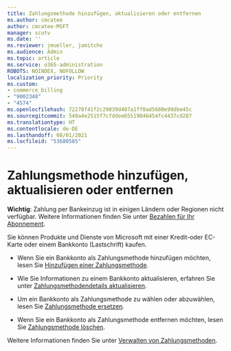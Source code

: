 ```yaml
---
title: Zahlungsmethode hinzufügen, aktualisieren oder entfernen
ms.author: cmcatee
author: cmcatee-MSFT
manager: scotv
ms.date: ''
ms.reviewer: jmueller, jamitche
ms.audience: Admin
ms.topic: article
ms.service: o365-administration
ROBOTS: NOINDEX, NOFOLLOW
localization_priority: Priority
ms.custom:
- commerce_billing
- "9002348"
- "4574"
ms.openlocfilehash: 72278f41f2c29039d407a1ff0ad5680e99dbe45c
ms.sourcegitcommit: 540a4e2515f7cfddee65519046454fc4437cd287
ms.translationtype: HT
ms.contentlocale: de-DE
ms.lasthandoff: 08/01/2021
ms.locfileid: "53680585"
---
```

# <a name="add-update-or-remove-payment-method"></a>Zahlungsmethode hinzufügen, aktualisieren oder entfernen

**Wichtig**: Zahlung per Bankeinzug ist in einigen Ländern oder Regionen nicht verfügbar. Weitere Informationen finden Sie unter [Bezahlen für Ihr Abonnement](/microsoft-365/commerce/billing-and-payments/pay-for-your-subscription). 

Sie können Produkte und Dienste von Microsoft mit einer Kredit-oder EC-Karte oder einem Bankkonto (Lastschrift) kaufen.

- Wenn Sie ein Bankkonto als Zahlungsmethode hinzufügen möchten, lesen Sie [Hinzufügen einer Zahlungsmethode](/microsoft-365/commerce/billing-and-payments/manage-payment-methods#add-a-payment-method).

- Wie Sie Informationen zu einem Bankkonto aktualisieren, erfahren Sie unter [Zahlungsmethodendetails aktualisieren](/microsoft-365/commerce/billing-and-payments/manage-payment-methods#update-payment-method-details).

- Um ein Bankkonto als Zahlungsmethode zu wählen oder abzuwählen, lesen Sie [Zahlungsmethode ersetzen](/microsoft-365/commerce/billing-and-payments/manage-payment-methods#replace-a-payment-method).

- Wenn Sie ein Bankkonto als Zahlungsmethode entfernen möchten, lesen Sie [Zahlungsmethode löschen](/microsoft-365/commerce/billing-and-payments/manage-payment-methods#delete-a-payment-method).

Weitere Informationen finden Sie unter [Verwalten von Zahlungsmethoden](/microsoft-365/commerce/billing-and-payments/manage-payment-methods).
